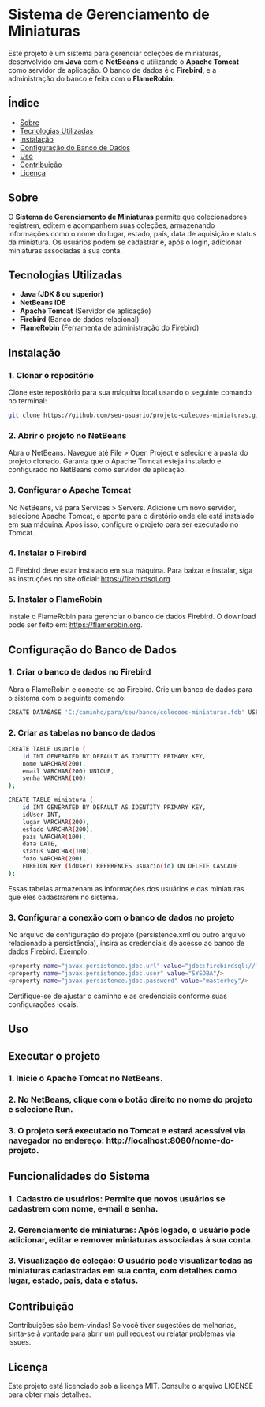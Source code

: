 # Sistema de Gerenciamento de Miniaturas

Este projeto é um sistema para gerenciar coleções de miniaturas, desenvolvido em **Java** com o **NetBeans** e utilizando o **Apache Tomcat** como servidor de aplicação. O banco de dados é o **Firebird**, e a administração do banco é feita com o **FlameRobin**.

## Índice

- [Sobre](#sobre)
- [Tecnologias Utilizadas](#tecnologias-utilizadas)
- [Instalação](#instalação)
- [Configuração do Banco de Dados](#configuração-do-banco-de-dados)
- [Uso](#uso)
- [Contribuição](#contribuição)
- [Licença](#licença)

## Sobre

O **Sistema de Gerenciamento de Miniaturas** permite que colecionadores registrem, editem e acompanhem suas coleções, armazenando informações como o nome do lugar, estado, país, data de aquisição e status da miniatura. Os usuários podem se cadastrar e, após o login, adicionar miniaturas associadas à sua conta.

## Tecnologias Utilizadas

- **Java (JDK 8 ou superior)**
- **NetBeans IDE**
- **Apache Tomcat** (Servidor de aplicação)
- **Firebird** (Banco de dados relacional)
- **FlameRobin** (Ferramenta de administração do Firebird)

## Instalação

### 1. Clonar o repositório

Clone este repositório para sua máquina local usando o seguinte comando no terminal:

```bash
git clone https://github.com/seu-usuario/projeto-colecoes-miniaturas.git
```

### 2. Abrir o projeto no NetBeans
Abra o NetBeans.
Navegue até File > Open Project e selecione a pasta do projeto clonado.
Garanta que o Apache Tomcat esteja instalado e configurado no NetBeans como servidor de aplicação.

### 3. Configurar o Apache Tomcat
No NetBeans, vá para Services > Servers.
Adicione um novo servidor, selecione Apache Tomcat, e aponte para o diretório onde ele está instalado em sua máquina.
Após isso, configure o projeto para ser executado no Tomcat.

### 4. Instalar o Firebird
O Firebird deve estar instalado em sua máquina. Para baixar e instalar, siga as instruções no site oficial: https://firebirdsql.org.

### 5. Instalar o FlameRobin
Instale o FlameRobin para gerenciar o banco de dados Firebird. O download pode ser feito em: https://flamerobin.org.

## Configuração do Banco de Dados

### 1. Criar o banco de dados no Firebird

Abra o FlameRobin e conecte-se ao Firebird.
Crie um banco de dados para o sistema com o seguinte comando:

```bash
CREATE DATABASE 'C:/caminho/para/seu/banco/colecoes-miniaturas.fdb' USER 'SYSDBA' PASSWORD 'masterkey';
```

### 2. Criar as tabelas no banco de dados

```bash
CREATE TABLE usuario (
    id INT GENERATED BY DEFAULT AS IDENTITY PRIMARY KEY,
    nome VARCHAR(200),
    email VARCHAR(200) UNIQUE,
    senha VARCHAR(100)
);

CREATE TABLE miniatura (
    id INT GENERATED BY DEFAULT AS IDENTITY PRIMARY KEY,
    idUser INT,
    lugar VARCHAR(200),
    estado VARCHAR(200),
    pais VARCHAR(100),
    data DATE,
    status VARCHAR(100),
    foto VARCHAR(200),
    FOREIGN KEY (idUser) REFERENCES usuario(id) ON DELETE CASCADE
);
```

Essas tabelas armazenam as informações dos usuários e das miniaturas que eles cadastrarem no sistema.

### 3. Configurar a conexão com o banco de dados no projeto
No arquivo de configuração do projeto (persistence.xml ou outro arquivo relacionado à persistência), insira as credenciais de acesso ao banco de dados Firebird. Exemplo:

```bash
<property name="javax.persistence.jdbc.url" value="jdbc:firebirdsql://localhost:3050/C:/caminho/para/seu/banco/colecoes-miniaturas.fdb"/>
<property name="javax.persistence.jdbc.user" value="SYSDBA"/>
<property name="javax.persistence.jdbc.password" value="masterkey"/>
```
Certifique-se de ajustar o caminho e as credenciais conforme suas configurações locais.

## Uso

## Executar o projeto

### 1. Inicie o Apache Tomcat no NetBeans.

### 2. No NetBeans, clique com o botão direito no nome do projeto e selecione Run.

### 3. O projeto será executado no Tomcat e estará acessível via navegador no endereço: http://localhost:8080/nome-do-projeto.

## Funcionalidades do Sistema

### 1. Cadastro de usuários: Permite que novos usuários se cadastrem com nome, e-mail e senha.

### 2. Gerenciamento de miniaturas: Após logado, o usuário pode adicionar, editar e remover miniaturas associadas à sua conta.

### 3. Visualização de coleção: O usuário pode visualizar todas as miniaturas cadastradas em sua conta, com detalhes como lugar, estado, país, data e status.

## Contribuição

Contribuições são bem-vindas! Se você tiver sugestões de melhorias, sinta-se à vontade para abrir um pull request ou relatar problemas via issues.

## Licença

Este projeto está licenciado sob a licença MIT. Consulte o arquivo LICENSE para obter mais detalhes.

